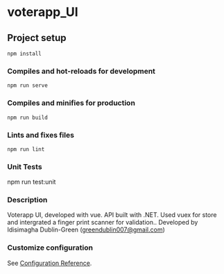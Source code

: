 # voterapp_UI

## Project setup

```
npm install
```

### Compiles and hot-reloads for development

```
npm run serve
```

### Compiles and minifies for production

```
npm run build
```

### Lints and fixes files

```
npm run lint
```

### Unit Tests

npm run test:unit

### Description

Voterapp UI, developed with vue. API built with .NET. Used vuex for store and intergrated a finger print scanner for validation.. Developed by Idisimagha Dublin-Green (greendublin007@gmail.com)

### Customize configuration

See [Configuration Reference](https://cli.vuejs.org/config/).




